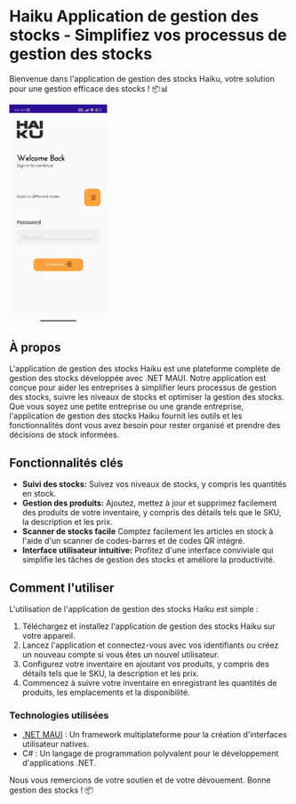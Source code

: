 # Haiku Application de gestion des stocks - Simplifiez vos processus de gestion des stocks

Bienvenue dans l'application de gestion des stocks Haiku, votre solution pour une gestion efficace des stocks ! 📦📊

<img src="mobile.jpg" alt="App login scan screen" width="35%" style="display"/>

## À propos

L'application de gestion des stocks Haiku est une plateforme complète de gestion des stocks développée avec .NET MAUI. Notre application est conçue pour aider les entreprises à simplifier leurs processus de gestion des stocks, suivre les niveaux de stocks et optimiser la gestion des stocks. Que vous soyez une petite entreprise ou une grande entreprise, l'application de gestion des stocks Haiku fournit les outils et les fonctionnalités dont vous avez besoin pour rester organisé et prendre des décisions de stock informées.

## Fonctionnalités clés

- **Suivi des stocks:** Suivez vos niveaux de stocks, y compris les quantités en stock.
- **Gestion des produits:** Ajoutez, mettez à jour et supprimez facilement des produits de votre inventaire, y compris des détails tels que le SKU, la description et les prix.
- **Scanner de stocks facile** Comptez facilement les articles en stock à l'aide d'un scanner de codes-barres et de codes QR intégré.
- **Interface utilisateur intuitive:** Profitez d'une interface conviviale qui simplifie les tâches de gestion des stocks et améliore la productivité.

## Comment l'utiliser

L'utilisation de l'application de gestion des stocks Haiku est simple :

1. Téléchargez et installez l'application de gestion des stocks Haiku sur votre appareil.
2. Lancez l'application et connectez-vous avec vos identifiants ou créez un nouveau compte si vous êtes un nouvel utilisateur.
3. Configurez votre inventaire en ajoutant vos produits, y compris des détails tels que le SKU, la description et les prix.
4. Commencez à suivre votre inventaire en enregistrant les quantités de produits, les emplacements et la disponibilité.

### Technologies utilisées

- [.NET MAUI](https://dotnet.maui.net/) : Un framework multiplateforme pour la création d'interfaces utilisateur natives.
- C# : Un langage de programmation polyvalent pour le développement d'applications .NET.

Nous vous remercions de votre soutien et de votre dévouement. Bonne gestion des stocks ! 📦
